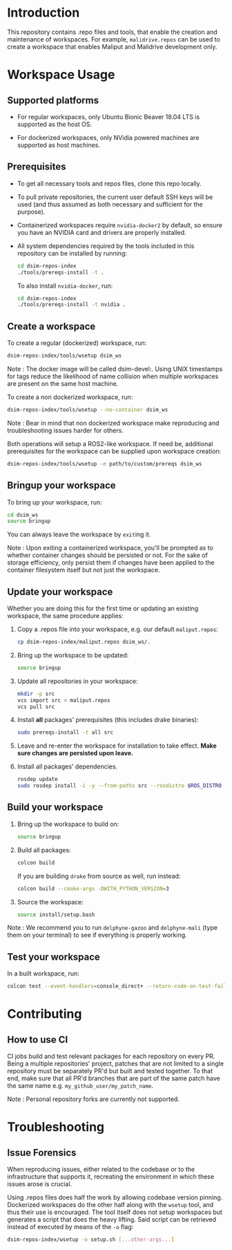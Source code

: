 # Introduction

This repository contains .repo files and tools, that enable the creation and 
maintenance of workspaces. For example, `malidrive.repos` can be used to create 
a workspace that enables Maliput and Malidrive development only.

# Workspace Usage

## Supported platforms

* For regular workspaces, only Ubuntu Bionic Beaver 18.04 LTS is supported as
  the host OS.

* For dockerized workspaces, only NVidia powered machines are supported as host
  machines.

## Prerequisites

* To get all necessary tools and repos files, clone this repo locally.

* To pull private repositories, the current user default SSH keys will be used
  (and thus assumed as both necessary and sufficient for the purpose).

* Containerized workspaces require `nvidia-docker2` by default, so ensure you have
  an NVIDIA card and drivers are properly installed.

* All system dependencies required by the tools included in this repository can
  be installed by running:

  ```sh
  cd dsim-repos-index
  ./tools/prereqs-install -t .
  ```
 
  To also install `nvidia-docker`, run:
  
  ```sh
  cd dsim-repos-index
  ./tools/prereqs-install -t nvidia .
  ```

## Create a workspace

To create a regular (dockerized) workspace, run:

```sh
dsim-repos-index/tools/wsetup dsim_ws
```

Note
:  The docker image will be called dsim-devel:<UNIX timestamp>. 
   Using UNIX timestamps for tags reduce the likelihood of name collision
   when multiple workspaces are present on the same host machine.

To create a non dockerized workspace, run:

```sh
dsim-repos-index/tools/wsetup --no-container dsim_ws
```

Note
:  Bear in mind that non dockerized workspace make reproducing and 
   troubleshooting issues harder for others.

Both operations will setup a ROS2-like workspace. If need be, additional prerequisites
for the workspace can be supplied upon workspace creation:

```sh
dsim-repos-index/tools/wsetup -e path/to/custom/prereqs dsim_ws
```

## Bringup your workspace 

To bring up your workspace, run:

```sh
cd dsim_ws
source bringup
```

You can always leave the workspace by `exit`ing it.

Note
:  Upon exiting a containerized workspace, you'll be prompted as to whether container changes 
   should be persisted or not. For the sake of storage efficiency, only persist them if changes
   have been applied to the container filesystem itself but not just the workspace.

## Update your workspace

Whether you are doing this for the first time or updating
an existing workspace, the same procedure applies:

1. Copy a .repos file into your workspace, e.g. our default `maliput.repos`:

   ```sh
   cp dsim-repos-index/maliput.repos dsim_ws/.
   ```

2. Bring up the workspace to be updated:

   ```sh
   source bringup
   ```

3. Update all repositories in your workspace:

   ```sh
   mkdir -p src
   vcs import src < maliput.repos
   vcs pull src
   ```

4. Install **all** packages' prerequisites (this includes drake binaries):

   ```sh
   sudo prereqs-install -t all src
   ```

5. Leave and re-enter the workspace for installation to take effect.
   **Make sure changes are persisted upon leave.**

6. Install all packages' dependencies.

   ```sh
   rosdep update
   sudo rosdep install -i -y --from-paths src --rosdistro $ROS_DISTRO --skip-keys "ignition-transport5 ignition-msgs2 ignition-math5 ignition-common2 ignition-gui0 ignition-rendering0 pylint3 pycodestyle libqt5multimedia5 libboost-filesystem-dev pybind11 PROJ4"
   ```

## Build your workspace

1. Bring up the workspace to build on:

   ```sh
   source bringup
   ```

1. Build all packages:

   ```sh
   colcon build
   ```

   If you are building `drake` from source as well, run instead:

   ```sh
   colcon build --cmake-args -DWITH_PYTHON_VERSION=3
   ```

6. Source the workspace:

   ```sh
   source install/setup.bash
   ```

Note
: We recommend you to run `delphyne-gazoo` and `delphyne-mali` (type them on your terminal) to see if everything is properly working.

## Test your workspace

In a built workspace, run:

```sh
colcon test --event-handlers=console_direct+ --return-code-on-test-failure --packages-skip PROJ4 pybind11
```

# Contributing

## How to use CI

CI jobs build and test relevant packages for each repository on every PR.
Being a multiple repositories' project, patches that are not limited to
a single repository must be separately PR'd but built and tested together.
To that end, make sure that all PR'd branches that are part of the same patch
have the same name e.g. `my_github_user/my_patch_name`.

Note
:  Personal repository forks are currently not supported.

# Troubleshooting

## Issue Forensics

When reproducing issues, either related to the codebase or to the infrastructure
that supports it, recreating the environment in which these issues arose is crucial.

Using .repos files does half the work by allowing codebase version pinning.
Dockerized workspaces do the other half along with the `wsetup` tool, and thus 
their use is encouraged. The tool itself does not setup workspaces but generates a 
script that does the heavy lifting. Said script can be retrieved instead of executed
by means of the `-o` flag:

```sh
dsim-repos-index/wsetup -o setup.sh [...other-args...]
```
